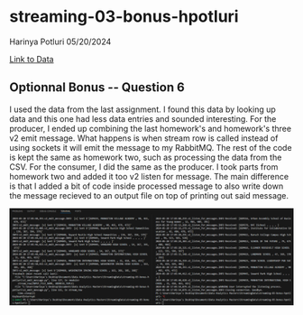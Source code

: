 # streaming-03-bonus-hpotluri

Harinya Potluri 05/20/2024

[Link to Data](https://data.cityofnewyork.us/Education/SAT-College-Board-2010-School-Level-Results/zt9s-n5aj/about_data)

## Optionnal Bonus -- Question 6

I used the data from the last assignment. I found this data by looking up data and this one had less data entries and sounded interesting. For the producer, I ended up combining the last homework's and homework's three v2 emit message. What happens is when stream row is called instead of using sockets it will emit the message to my RabbitMQ. The rest of the code is kept the same as homework two, such as processing the data from the CSV. For the consumer, I did the same as the producer. I took parts from homework two and added it too v2 listen for message. The main difference is that I added a bit of code inside processed message to also write down the message recieved to an output file on top of printing out said message. 

![alt text](image.png)